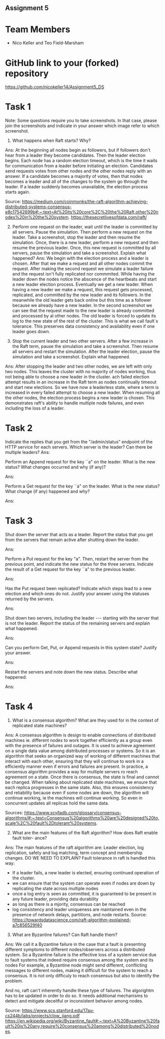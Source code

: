 Assignment 5 
---------------------

# Team Members

- Nico Keller and Teo Field-Marsham

# GitHub link to your (forked) repository

https://github.com/nicokeller14/Assignment5_DS

# Task 1

Note: Some questions require you to take screenshots. In that case, please join the screenshots and indicate in your answer which image refer to which screenshot.

1. What happens when Raft starts? Why?

Ans: At the beginning all nodes begin as followers, but if followers don't hear from a leader they become candidates. Then the leader election begins. 
Each node has a random election timeout, which is the time it waits for communication from a leader before initiating an election.  Candidates send requests 
votes from other nodes and the other nodes reply with an answer. If a candidate becomes a majority of votes, then that nodes becomes a leader
and all of the changes to the system go through the leader. If a leader suddenly becomes unavailable, the election process starts again.


Source: https://medium.com/coinmonks/the-raft-algorithm-achieving-distributed-systems-consensus-e8c17542699b#:~:text=At%20its%20core%2C%20the%20Raft,other%20nodes%20in%20the%20system.
https://thesecretlivesofdata.com/raft/

2. Perform one request on the leader, wait until the leader is committed by all servers. Pause the simulation.
Then perform a new request on the leader. Take a screenshot, stop the leader and then resume the simulation.
Once, there is a new leader, perform a new request and then resume the previous leader. Once, this new request is committed by all servers, pause the simulation and take a screenshot. Explain what happened?
Ans: We begin with the election process and a leader is chosen. After that we make a request and all other nodes commit the request.
After making the second request we simulate a leader failure and the request isn't fully replicated nor commmited.
While having the leader down the nodes notice the abscence of the heartbeats and start a new leader election process.
Eventually we get a new leader. When having a new leader we make a request, this request gets  processed, replicated, and committed by the new leader and its followers. 
In the meanwhile the old leader gets back online but this time as a follower because we already have a new leader. In the second screenshot
we can see that the request made to the new leader is already committed and processed by al other nodes. The old leader is forced to
update its log to the new state of the rest of the cluster. This is what we call fault`s tolerance. This preserves data consistency and 
availability even if one leader goes down.

3. Stop the current leader and two other servers. After a few increase in the Raft term, pause the simulation and take a screenshot. 
Then resume all servers and restart the simulation. After the leader election, pause the simulation and take a screenshot. Explain what happened.

Ans: After stopping the leader and two other nodes, we are left with only two nodes. This leaves the cluster with no majority of nodes working,
thus not being able to choose a new leader in the cluster. ach failed election attempt results in an increase in the Raft term as nodes continually timeout and start 
new elections. So we have now a leaderless state, where a term is increased in every failed attempt to choose a new leader.
When resuming all the other nodes, the election process begins a new leader is chosen. This demonstrates raft's ability to handle multiple node failures, 
and even including the loss of a leader. 

# Task 2

Indicate the replies that you get from the "/admin/status" endpoint of the HTTP service for each servers. Which server is the leader? Can there be multiple leaders?
Ans:

Perform an Append request for the key ``a" on the leader. What is the new status? What changes occurred and why (if any)?

Ans: 

Perform a Get request for the key ``a" on the leader. What is the new status? What change (if any) happened and why?

Ans:



# Task 3

Shut down the server that acts as a leader. Report the status that you get from the servers that remain active after shutting down the leader.

Ans:

 Perform a Put request for the key "a". Then, restart the server from the previous point, and indicate the new status for the three servers. Indicate the result of a Get request for the key ``a" to the previous leader.

Ans:

Has the Put request been replicated? Indicate which steps lead to a new election and which ones do not. Justify your answer using the statuses returned by the servers.

Ans:

Shut down two servers, including the leader --- starting with the server that is not the leader. Report the status of the remaining servers and explain what happened.

Ans:

Can you perform Get, Put, or Append requests in this system state? Justify your answer.

Ans:

Restart the servers and note down the new status. Describe what happened.

Ans:




# Task 4

1. What is a consensus algorithm? What are they used for in the context of replicated state machines? 

Ans: A consensus algorithm is design to enable connections of distributed machines ie. different nodes to work together efficiently as a group
even with the presence of failures and outages. It is used to achieve agreement on a single data value among distributed processes or systems. 
So it is an algorithm that seeks an organized way of working of different machines that interact with 
each other, ensuring that they will continue to work in a efficiently manner even if errors and failures are present.
In practice, a consensus algorithm provides a way for multiple servers ro reach agreement on a state. Once there is consensus, the state is final and cannot
be changed.
When talking about replicated state machines, we ensure that each replica progresses in the same state. Also, this ensures consistency and 
reliability because even if some nodes are down, the algorithm will continue working, ie the machines will continue working.
So even in concurrent updates all replicas hold the same data.

Sources: https://www.scylladb.com/glossary/consensus-algorithms/#:~:text=Consensus%20algorithms%20are%20designed%20to,scale%2C%20fault%2Dtolerant%20systems.

2. What are the main features of the Raft algorithm? How does Raft enable fault toler- ance?

Ans: The main features of the raft algorithm are: Leader election, log replication, safety and log matching, term concept and membership changes.
DO WE NEED TO EXPLAIN?
Fault tolerance in raft is handled this way:
- If a leader fails, a new leader is elected, ensuring continued operation of the cluster.
- we can ensure that the system can operate even if nodes are down by replicating the state across multiple nodes
- once a log entry is seen as committed, it is guaranteed to be present in any future leader, providing data durability
- as long as there is a mjority, consensus can be reached
- log consistency and leader uniqueness are maintained even in the presence of network delays, partitions, and node restarts.
Source: https://towardsdatascience.com/raft-algorithm-explained-a7c856529f40


3. What are Byzantine failures? Can Raft handle them?

Ans: We call it a Byzantine failure in the case that a fault is presenting different symptoms to different nodes/observers across
a distributed system. So a Byzantine failure is the effective loss of a system service due to fault systems that indeed require consensus among the system
and its nodes For example, a Byzantine node might send different, conflicting messages to different nodes, making it difficult for the system to reach a consensus.
It is not only difficuly to reach consensus but also to identify the problem.

And no, raft can't inherently handle these type of failures. The algorightm has to be updated in order to do so.
It needs additional mechanisms to detect and mitigate deceitful or inconsistent behavior among nodes. 


Source: https://www.scs.stanford.edu/17au-cs244b/labs/projects/clow_jiang.pdf
https://en.wikipedia.org/wiki/Byzantine_fault#:~:text=A%20Byzantine%20fault%20is%20any,require%20consensus%20among%20distributed%20nodes.